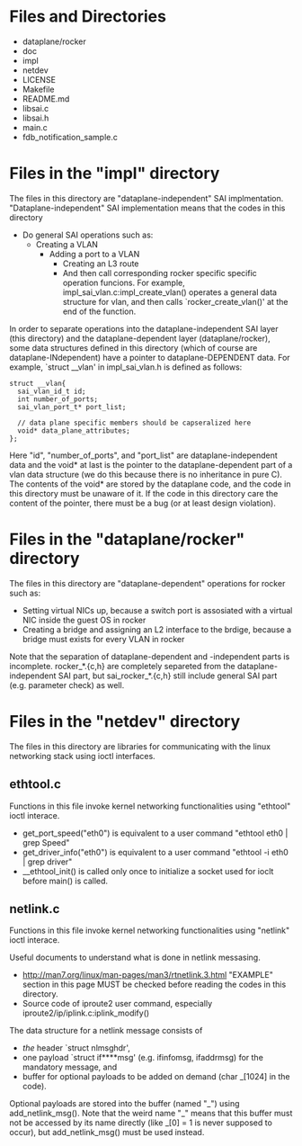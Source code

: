 # Files and Directories
- dataplane/rocker
- doc
- impl
- netdev
- LICENSE
- Makefile
- README.md
- libsai.c
- libsai.h
- main.c
- fdb_notification_sample.c

# Files in the "impl" directory
The files in this directory are "dataplane-independent" SAI implmentation.
"Dataplane-independent" SAI implementation means that the codes in this directory
- Do general SAI operations such as:
  - Creating a VLAN
    - Adding a port to a VLAN
      - Creating an L3 route
      - And then call corresponding rocker specific specific operation funcions.
      For example, impl_sai_vlan.c:impl_create_vlan() operates a general data structure for vlan, and then calls `rocker_create_vlan()' at the end of the function.

In order to separate operations into the dataplane-independent SAI layer (this directory) and the dataplane-dependent layer (dataplane/rocker),
some data structures defined in this directory (which of course are dataplane-INdependent) have a pointer to dataplane-DEPENDENT data.
For example, `struct __vlan' in impl_sai_vlan.h is defined as follows:

    struct __vlan{
      sai_vlan_id_t id;
      int number_of_ports;
      sai_vlan_port_t* port_list;
      
      // data plane specific members should be capseralized here
      void* data_plane_attributes;
    };

Here "id", "number_of_ports", and "port_list" are dataplane-independent data and the void* at last is the pointer to the dataplane-dependent part of a vlan data structure (we do this because there is no inheritance in pure C).
The contents of the void* are stored by the dataplane code, and the code in this directory must be unaware of it.
If the code in this directory care the content of the pointer, there must be a bug (or at least design violation).

# Files in the "dataplane/rocker" directory
The files in this directory are "dataplane-dependent" operations for rocker such as:
- Setting virtual NICs up, because a switch port is assosiated with a virtual NIC inside the guest OS in rocker
- Creating a bridge and assigning an L2 interface to the brdige, because a bridge must exists for every VLAN in rocker

Note that the separation of dataplane-dependent and -independent parts is incomplete.
rocker\_\*.{c,h} are completely separeted from the dataplane-independent SAI part,
but sai_rocker\_\*.{c,h} still include general SAI part (e.g. parameter check) as well.

# Files in the "netdev" directory
The files in this directory are libraries for communicating with the linux networking stack using ioctl interfaces.

## ethtool.c
Functions in this file invoke kernel networking functionalities using "ethtool" ioctl interace.
  - get_port_speed("eth0") is equivalent to a user command "ethtool eth0 | grep Speed"
  - get_driver_info("eth0") is equivalent to a user command "ethtool -i eth0 | grep driver"
  - \_\_ethtool\_init() is called only once to initialize a socket used for ioclt before main() is called.

## netlink.c
Functions in this file invoke kernel networking functionalities using "netlink" ioctl interace.

Useful documents to understand what is done in netlink messasing.
  - http://man7.org/linux/man-pages/man3/rtnetlink.3.html
    "EXAMPLE" section in this page MUST be checked before reading the codes in this directory.
  - Source code of iproute2 user command, especially iproute2/ip/iplink.c:iplink\_modify()

The data structure for a netlink message consists of
  - *the* header `struct nlmsghdr',
  - one payload `struct if****msg' (e.g. ifinfomsg, ifaddrmsg) for the mandatory message, and
  - buffer for optional payloads to be added on demand (char \_[1024] in the code).

Optional payloads are stored into the buffer (named "\_") using add_netlink_msg().
Note that the weird name "\_" means that this buffer must not be accessed by its name directly (like \_[0] = 1 is never supposed to occur), but add_netlink_msg() must be used instead.